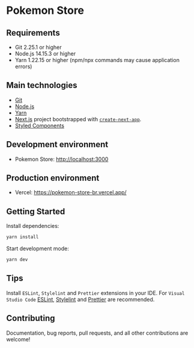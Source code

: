 # Pokemon Store

## Requirements

- Git 2.25.1 or higher
- Node.js 14.15.3 or higher
- Yarn 1.22.15 or higher (npm/npx commands may cause application errors)

## Main technologies

- [Git](https://git-scm.com/)
- [Node.js](https://nodejs.org/)
- [Yarn](https://yarnpkg.com/)
- [Next.js](https://nextjs.org/) project bootstrapped with [`create-next-app`](https://github.com/vercel/next.js/tree/canary/packages/create-next-app).
- [Styled Components](https://styled-components.com/)

## Development environment

- Pokemon Store: <http://localhost:3000>

## Production environment

- Vercel: <https://pokemon-store-br.vercel.app/>

## Getting Started

Install dependencies:
```bash
yarn install
```
Start development mode:
```bash
yarn dev
```
## Tips

Install `ESLint`, `Stylelint` and `Prettier` extensions in your IDE. For `Visual Studio Code` [ESLint](https://marketplace.visualstudio.com/items?itemName=dbaeumer.vscode-eslint), [Stylelint](https://marketplace.visualstudio.com/items?itemName=stylelint.vscode-stylelint) and [Prettier](https://marketplace.visualstudio.com/items?itemName=esbenp.prettier-vscode) are recommended.

## Contributing

Documentation, bug reports, pull requests, and all other contributions are welcome!
